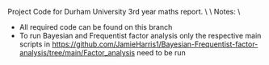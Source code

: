 Project Code for Durham University 3rd year maths report.  \\
\\
Notes:  \\
* All required code can be found on this branch
* To run Bayesian and Frequentist factor analysis only the respective main scripts in https://github.com/JamieHarris1/Bayesian-Frequentist-factor-analysis/tree/main/Factor_analysis need to be run

 
